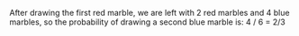 After drawing the first red marble, we are left with 2 red marbles and 4 blue marbles, so the probability of drawing a second blue marble is: 4 / 6 = 2/3
